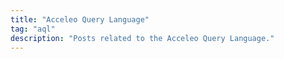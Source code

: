 ```yaml
---
title: "Acceleo Query Language"
tag: "aql"
description: "Posts related to the Acceleo Query Language."
---
```

